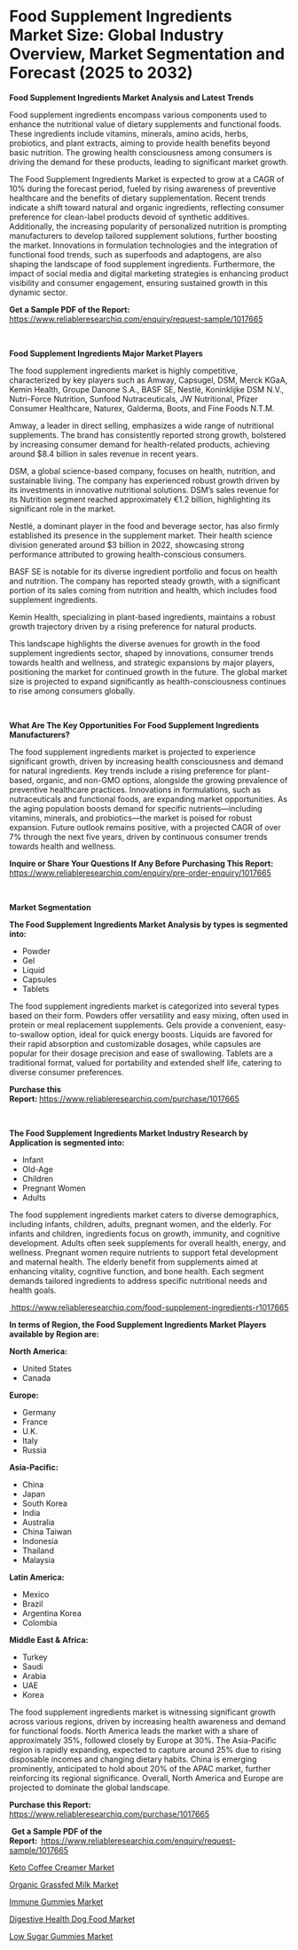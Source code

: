 <p><h1>Food Supplement Ingredients Market Size: Global Industry Overview, Market Segmentation and Forecast (2025 to 2032)</h1></p><p><strong>Food Supplement Ingredients Market Analysis and Latest Trends</strong></p>
<p><p>Food supplement ingredients encompass various components used to enhance the nutritional value of dietary supplements and functional foods. These ingredients include vitamins, minerals, amino acids, herbs, probiotics, and plant extracts, aiming to provide health benefits beyond basic nutrition. The growing health consciousness among consumers is driving the demand for these products, leading to significant market growth.</p><p>The Food Supplement Ingredients Market is expected to grow at a CAGR of 10% during the forecast period, fueled by rising awareness of preventive healthcare and the benefits of dietary supplementation. Recent trends indicate a shift toward natural and organic ingredients, reflecting consumer preference for clean-label products devoid of synthetic additives. Additionally, the increasing popularity of personalized nutrition is prompting manufacturers to develop tailored supplement solutions, further boosting the market. Innovations in formulation technologies and the integration of functional food trends, such as superfoods and adaptogens, are also shaping the landscape of food supplement ingredients. Furthermore, the impact of social media and digital marketing strategies is enhancing product visibility and consumer engagement, ensuring sustained growth in this dynamic sector.</p></p>
<p><strong>Get a Sample PDF of the Report:&nbsp;</strong> <a href="https://www.reliableresearchiq.com/enquiry/request-sample/1017665?utm_campaign=1140&utm_medium=2&utm_source=Github&utm_content=ia&utm_term=07042025&utm_id=food-supplement-ingredients">https://www.reliableresearchiq.com/enquiry/request-sample/1017665</a></p>
<p>&nbsp;</p>
<p><strong>Food Supplement Ingredients Major Market Players</strong></p>
<p><p>The food supplement ingredients market is highly competitive, characterized by key players such as Amway, Capsugel, DSM, Merck KGaA, Kemin Health, Groupe Danone S.A., BASF SE, Nestlé, Koninklijke DSM N.V., Nutri-Force Nutrition, Sunfood Nutraceuticals, JW Nutritional, Pfizer Consumer Healthcare, Naturex, Galderma, Boots, and Fine Foods N.T.M. </p><p>Amway, a leader in direct selling, emphasizes a wide range of nutritional supplements. The brand has consistently reported strong growth, bolstered by increasing consumer demand for health-related products, achieving around $8.4 billion in sales revenue in recent years.</p><p>DSM, a global science-based company, focuses on health, nutrition, and sustainable living. The company has experienced robust growth driven by its investments in innovative nutritional solutions. DSM’s sales revenue for its Nutrition segment reached approximately €1.2 billion, highlighting its significant role in the market.</p><p>Nestlé, a dominant player in the food and beverage sector, has also firmly established its presence in the supplement market. Their health science division generated around $3 billion in 2022, showcasing strong performance attributed to growing health-conscious consumers.</p><p>BASF SE is notable for its diverse ingredient portfolio and focus on health and nutrition. The company has reported steady growth, with a significant portion of its sales coming from nutrition and health, which includes food supplement ingredients.</p><p>Kemin Health, specializing in plant-based ingredients, maintains a robust growth trajectory driven by a rising preference for natural products. </p><p>This landscape highlights the diverse avenues for growth in the food supplement ingredients sector, shaped by innovations, consumer trends towards health and wellness, and strategic expansions by major players, positioning the market for continued growth in the future. The global market size is projected to expand significantly as health-consciousness continues to rise among consumers globally.</p></p>
<p>&nbsp;</p>
<p><strong>What Are The Key Opportunities For Food Supplement Ingredients Manufacturers?</strong></p>
<p><p>The food supplement ingredients market is projected to experience significant growth, driven by increasing health consciousness and demand for natural ingredients. Key trends include a rising preference for plant-based, organic, and non-GMO options, alongside the growing prevalence of preventive healthcare practices. Innovations in formulations, such as nutraceuticals and functional foods, are expanding market opportunities. As the aging population boosts demand for specific nutrients—including vitamins, minerals, and probiotics—the market is poised for robust expansion. Future outlook remains positive, with a projected CAGR of over 7% through the next five years, driven by continuous consumer trends towards health and wellness.</p></p>
<p><strong>Inquire or Share Your Questions If Any Before Purchasing This Report:</strong> <a href="https://www.reliableresearchiq.com/enquiry/pre-order-enquiry/1017665?utm_campaign=1140&utm_medium=2&utm_source=Github&utm_content=ia&utm_term=07042025&utm_id=food-supplement-ingredients">https://www.reliableresearchiq.com/enquiry/pre-order-enquiry/1017665</a></p>
<p>&nbsp;</p>
<p><strong>Market Segmentation</strong></p>
<p><strong>The Food Supplement Ingredients Market Analysis by types is segmented into:</strong></p>
<p><ul><li>Powder</li><li>Gel</li><li>Liquid</li><li>Capsules</li><li>Tablets</li></ul></p>
<p><p>The food supplement ingredients market is categorized into several types based on their form. Powders offer versatility and easy mixing, often used in protein or meal replacement supplements. Gels provide a convenient, easy-to-swallow option, ideal for quick energy boosts. Liquids are favored for their rapid absorption and customizable dosages, while capsules are popular for their dosage precision and ease of swallowing. Tablets are a traditional format, valued for portability and extended shelf life, catering to diverse consumer preferences.</p></p>
<p><strong>Purchase this Report:&nbsp;</strong><a href="https://www.reliableresearchiq.com/purchase/1017665?utm_campaign=1140&utm_medium=2&utm_source=Github&utm_content=ia&utm_term=07042025&utm_id=food-supplement-ingredients">https://www.reliableresearchiq.com/purchase/1017665</a></p>
<p>&nbsp;</p>
<p><strong>The Food Supplement Ingredients Market Industry Research by Application is segmented into:</strong></p>
<p><ul><li>Infant</li><li>Old-Age</li><li>Children</li><li>Pregnant Women</li><li>Adults</li></ul></p>
<p><p>The food supplement ingredients market caters to diverse demographics, including infants, children, adults, pregnant women, and the elderly. For infants and children, ingredients focus on growth, immunity, and cognitive development. Adults often seek supplements for overall health, energy, and wellness. Pregnant women require nutrients to support fetal development and maternal health. The elderly benefit from supplements aimed at enhancing vitality, cognitive function, and bone health. Each segment demands tailored ingredients to address specific nutritional needs and health goals.</p></p>
<p><a href="https://www.reliableresearchiq.com/food-supplement-ingredients-r1017665?utm_campaign=1140&utm_medium=2&utm_source=Github&utm_content=ia&utm_term=07042025&utm_id=food-supplement-ingredients">&nbsp;https://www.reliableresearchiq.com/food-supplement-ingredients-r1017665</a></p>
<p><strong>In terms of Region, the Food Supplement Ingredients Market Players available by Region are:</strong></p>
<p>
    <p> <strong> North America: </strong>
        <ul>
            <li>United States</li>
            <li>Canada</li>
        </ul>
        </p> 
    <p> <strong> Europe: </strong>
        <ul>
            <li>Germany</li>
            <li>France</li>
            <li>U.K.</li>
            <li>Italy</li>
            <li>Russia</li>
        </ul>
        </p> 
    <p> <strong> Asia-Pacific: </strong>
        <ul>
            <li>China</li>
            <li>Japan</li>
            <li>South Korea</li>
            <li>India</li>
            <li>Australia</li>
            <li>China Taiwan</li>
            <li>Indonesia</li>
            <li>Thailand</li>
            <li>Malaysia</li>
        </ul>
        </p> 
    <p> <strong> Latin America: </strong>
        <ul>
            <li>Mexico</li>
            <li>Brazil</li>
            <li>Argentina Korea</li>
            <li>Colombia</li>
        </ul>
        </p> 
    <p> <strong> Middle East & Africa: </strong>
        <ul>
            <li>Turkey</li>
            <li>Saudi</li>
            <li>Arabia</li>
            <li>UAE</li>
            <li>Korea</li>
        </ul>
    </p>
    </p>
<p><p>The food supplement ingredients market is witnessing significant growth across various regions, driven by increasing health awareness and demand for functional foods. North America leads the market with a share of approximately 35%, followed closely by Europe at 30%. The Asia-Pacific region is rapidly expanding, expected to capture around 25% due to rising disposable incomes and changing dietary habits. China is emerging prominently, anticipated to hold about 20% of the APAC market, further reinforcing its regional significance. Overall, North America and Europe are projected to dominate the global landscape.</p></p>
<p><strong>Purchase this Report: </strong><a href="https://www.reliableresearchiq.com/purchase/1017665?utm_campaign=1140&utm_medium=2&utm_source=Github&utm_content=ia&utm_term=07042025&utm_id=food-supplement-ingredients">https://www.reliableresearchiq.com/purchase/1017665</a></p>
<p>&nbsp;<strong>Get a Sample PDF of the Report:&nbsp;&nbsp;</strong><a href="https://www.reliableresearchiq.com/enquiry/request-sample/1017665?utm_campaign=1140&utm_medium=2&utm_source=Github&utm_content=ia&utm_term=07042025&utm_id=food-supplement-ingredients">https://www.reliableresearchiq.com/enquiry/request-sample/1017665</a></p>
<p><strong></strong></p>
<p><p><a href="https://github.com/ryantindyaiz/Market-Research-Report-List-1/blob/main/keto-coffee-creamer-market.md?utm_campaign=1140&utm_medium=2&utm_source=Github&utm_content=ia&utm_term=07042025&utm_id=food-supplement-ingredients">Keto Coffee Creamer Market</a></p><p><a href="https://github.com/alefermeivys/Market-Research-Report-List-1/blob/main/organic-grassfed-milk-market.md?utm_campaign=1140&utm_medium=2&utm_source=Github&utm_content=ia&utm_term=07042025&utm_id=food-supplement-ingredients">Organic Grassfed Milk Market</a></p><p><a href="https://github.com/spehnluenaru/Market-Research-Report-List-1/blob/main/immune-gummies-market.md?utm_campaign=1140&utm_medium=2&utm_source=Github&utm_content=ia&utm_term=07042025&utm_id=food-supplement-ingredients">Immune Gummies Market</a></p><p><a href="https://github.com/kluviabolofo/Market-Research-Report-List-1/blob/main/digestive-health-dog-food-market.md?utm_campaign=1140&utm_medium=2&utm_source=Github&utm_content=ia&utm_term=07042025&utm_id=food-supplement-ingredients">Digestive Health Dog Food Market</a></p><p><a href="https://github.com/thapabylers2/Market-Research-Report-List-1/blob/main/low-sugar-gummies-market.md?utm_campaign=1140&utm_medium=2&utm_source=Github&utm_content=ia&utm_term=07042025&utm_id=food-supplement-ingredients">Low Sugar Gummies Market</a></p></p>